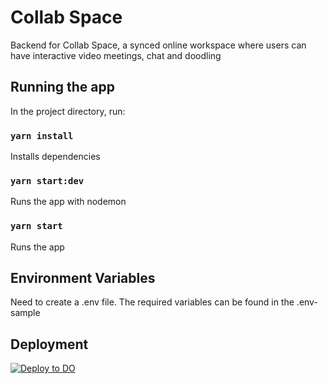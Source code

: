 # Collab Space
Backend for Collab Space, a synced online workspace where users can have interactive video meetings, chat and doodling

## Running the app

In the project directory, run:

### `yarn install`

Installs dependencies

### `yarn start:dev`

Runs the app with nodemon

### `yarn start`

Runs the app

## Environment Variables
Need to create a .env file. The required variables can be found in the .env-sample

## Deployment
[![Deploy to DO](https://mp-assets1.sfo2.digitaloceanspaces.com/deploy-to-do/do-btn-blue.svg)](https://cloud.digitalocean.com/apps/new?repo=https://github.com/AllanMwirigi/collab-space/tree/main)